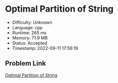# Optimal Partition of String

- Difficulty: Unknown
- Language: cpp
- Runtime: 265 ms
- Memory: 71.9 MB
- Status: Accepted
- Timestamp: 2022-09-11 17:56:19

## Problem Link
[Optimal Partition of String](https://leetcode.com/problems/optimal-partition-of-string)

